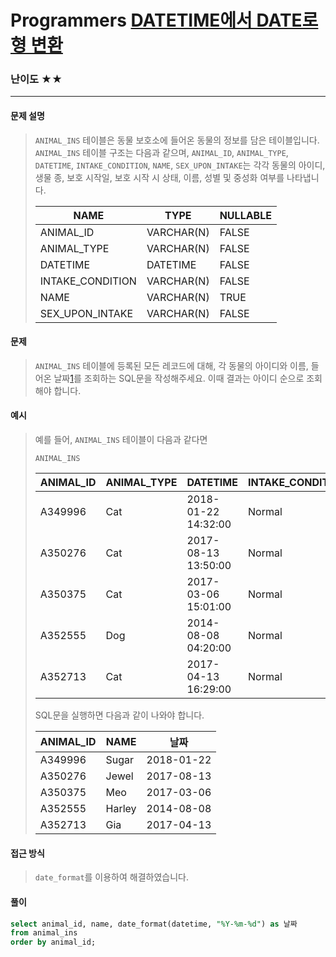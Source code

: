 # Programmers [DATETIME에서 DATE로 형 변환](https://school.programmers.co.kr/learn/courses/30/lessons/59414)

### 난이도 ★★

---

#### 문제 설명

> `ANIMAL_INS` 테이블은 동물 보호소에 들어온 동물의 정보를 담은 테이블입니다. `ANIMAL_INS` 테이블 구조는 다음과 같으며, `ANIMAL_ID`, `ANIMAL_TYPE`, `DATETIME`, `INTAKE_CONDITION`, `NAME`, `SEX_UPON_INTAKE`는 각각 동물의 아이디, 생물 종, 보호 시작일, 보호 시작 시 상태, 이름, 성별 및 중성화 여부를 나타냅니다.
>
> | NAME             | TYPE       | NULLABLE |
> | ---------------- | ---------- | -------- |
> | ANIMAL_ID        | VARCHAR(N) | FALSE    |
> | ANIMAL_TYPE      | VARCHAR(N) | FALSE    |
> | DATETIME         | DATETIME   | FALSE    |
> | INTAKE_CONDITION | VARCHAR(N) | FALSE    |
> | NAME             | VARCHAR(N) | TRUE     |
> | SEX_UPON_INTAKE  | VARCHAR(N) | FALSE    |
>

#### 문제

>`ANIMAL_INS` 테이블에 등록된 모든 레코드에 대해, 각 동물의 아이디와 이름, 들어온 날짜[1](https://school.programmers.co.kr/learn/courses/30/lessons/59414#fn1)를 조회하는 SQL문을 작성해주세요. 이때 결과는 아이디 순으로 조회해야 합니다.

#### 예시

> 예를 들어, `ANIMAL_INS` 테이블이 다음과 같다면
>
> ```
> ANIMAL_INS
> ```
>
> | ANIMAL_ID | ANIMAL_TYPE | DATETIME            | INTAKE_CONDITION | NAME   | SEX_UPON_INTAKE |
> | --------- | ----------- | ------------------- | ---------------- | ------ | --------------- |
> | A349996   | Cat         | 2018-01-22 14:32:00 | Normal           | Sugar  | Neutered Male   |
> | A350276   | Cat         | 2017-08-13 13:50:00 | Normal           | Jewel  | Spayed Female   |
> | A350375   | Cat         | 2017-03-06 15:01:00 | Normal           | Meo    | Neutered Male   |
> | A352555   | Dog         | 2014-08-08 04:20:00 | Normal           | Harley | Spayed Female   |
> | A352713   | Cat         | 2017-04-13 16:29:00 | Normal           | Gia    | Spayed Female   |
>
> SQL문을 실행하면 다음과 같이 나와야 합니다.
>
> | ANIMAL_ID | NAME   | 날짜       |
> | --------- | ------ | ---------- |
> | A349996   | Sugar  | 2018-01-22 |
> | A350276   | Jewel  | 2017-08-13 |
> | A350375   | Meo    | 2017-03-06 |
> | A352555   | Harley | 2014-08-08 |
> | A352713   | Gia    | 2017-04-13 |

#### 접근 방식

> `date_format`를 이용하여 해결하였습니다.

#### 풀이

```sql
select animal_id, name, date_format(datetime, "%Y-%m-%d") as 날짜
from animal_ins
order by animal_id;
```

